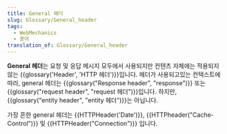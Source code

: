```yaml
---
title: General 헤더
slug: Glossary/General_header
tags:
  - WebMechanics
  - 용어
translation_of: Glossary/General_header
---
```

**General 헤더**는 요청 및 응답 메시지 모두에서 사용되지만 컨텐츠 자체에는 적용되지 않는 {{glossary('Header', 'HTTP 헤더')}}입니다. 헤더가 사용되고있는 컨텍스트에따라, general 헤더는 {{glossary("Response header", "response")}} 또는 {{glossary("request header", "request 헤더")}}입니다. 하지만, {{glossary("entity header", "entity 헤더")}}는 아닙니다.

가장 흔한 general 헤더는 {{HTTPHeader('Date')}}, {{HTTPheader("Cache-Control")}} 및 {{HTTPHeader("Connection")}} 입니다.
